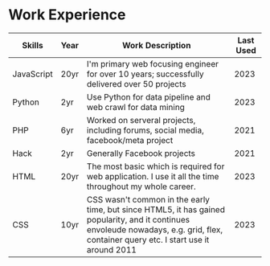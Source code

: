 # Work Experience

| Skills | Year | Work Description | Last Used |
| --- | --- | --- | --- |
| JavaScript | 20yr | I'm primary web focusing engineer for over 10 years; successfully delivered over 50 projects | 2023 |
| Python | 2yr | Use Python for data pipeline and web crawl for data mining | 2023 | 
| PHP | 6yr | Worked on serveral projects, including forums, social media, facebook/meta project | 2021 |
| Hack | 2yr | Generally Facebook projects | 2021 | 
| HTML | 20yr | The most basic which is required for web application. I use it all the time throughout my whole career. | 2023 |
| CSS | 10yr | CSS wasn't common in the early time, but since HTML5, it has gained popularity, and it continues envoleude nowadays, e.g. grid, flex, container query etc. I start use it around 2011 | 2023 |

